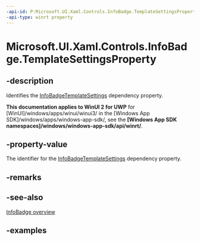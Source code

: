 ```yaml
---
-api-id: P:Microsoft.UI.Xaml.Controls.InfoBadge.TemplateSettingsProperty
-api-type: winrt property
---
```


# Microsoft.UI.Xaml.Controls.InfoBadge.TemplateSettingsProperty

<!--
public static Windows.UI.Xaml.DependencyProperty TemplateSettingsProperty { get; }
-->

## -description

Identifies the [InfoBadgeTemplateSettings](infobadgetemplatesettings.md) dependency property.

**This documentation applies to WinUI 2 for UWP** for [WinUI]/windows/apps/winui/winui3/ in the [Windows App SDK]/windows/apps/windows-app-sdk/, see the **[Windows App SDK namespaces]/windows/windows-app-sdk/api/winrt/**.

## -property-value

The identifier for the [InfoBadgeTemplateSettings](infobadgetemplatesettings.md) dependency property.

## -remarks

## -see-also

[InfoBadge overview](/windows/apps/design/controls/info-badge)

## -examples
